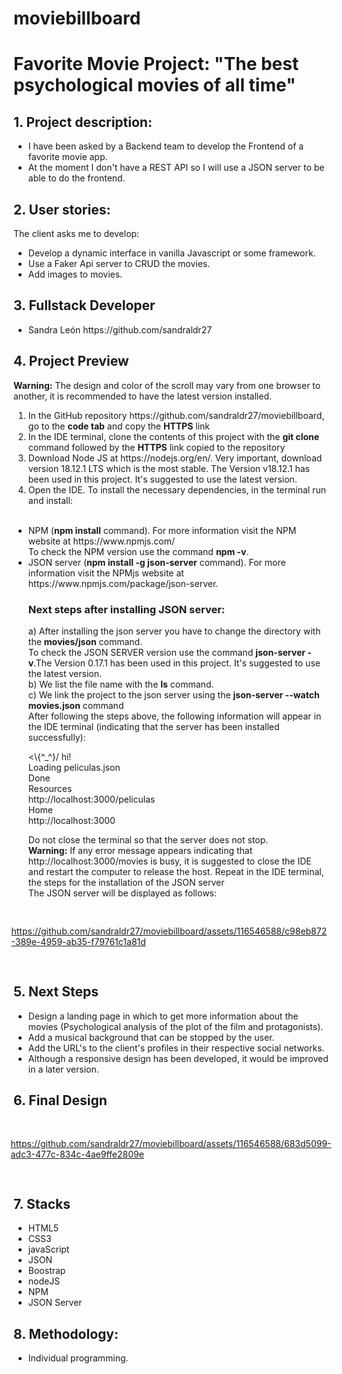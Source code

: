 # moviebillboard

<h1>Favorite Movie Project: "The best psychological movies of all time"</h1>
<h2>1. Project description:</h2>

<ul>
<li>I have been asked by a Backend team to develop the Frontend of a favorite movie app.</li>
<li>At the moment I don't have a REST API so I will use a JSON server to be able to do the frontend.</li>
</ul>


<h2>2. User stories:</h2>
<p>The client asks me to develop:</p>

<ul>
<li>Develop a dynamic interface in vanilla Javascript or some framework.</li>
<li>Use a Faker Api server to CRUD the movies.</li>
<li>Add images to movies.</li>
</ul>

<h2>3. Fullstack Developer</h2>

<ul>
<li>Sandra León  https://github.com/sandraldr27</li>    
</ul>


<h2>4. Project Preview</h2>
<strong>Warning:</strong> The design and color of the scroll may vary from one browser to another, it is recommended to have the latest version installed.</br></p>
<ol>
<li>In the GitHub repository https://github.com/sandraldr27/moviebillboard, go to the <strong>code tab</strong> and copy the <strong>HTTPS</strong> link</li>
<li>In the IDE terminal, clone the contents of this project with the <strong>git clone</strong> command followed by the <strong>HTTPS</strong> link copied to the repository</li>
<li>Download Node JS at https://nodejs.org/en/. Very important, download version 18.12.1 LTS which is the most stable. The Version v18.12.1 has been used in this project. It's suggested to use the latest version.</li>
<li>Open the IDE. To install the necessary dependencies, in the terminal run and install:</li><br>
</ol>
<ul>
<li>NPM (<strong>npm install</strong> command). For more information visit the NPM website at https://www.npmjs.com/<br>To check the NPM version use the command <strong>npm -v</strong>.<br>
<li>JSON server (<strong>npm install -g json-server</strong> command). For more information visit the NPMjs website at https://www.npmjs.com/package/json-server.</li>

<h3><strong>Next steps after installing JSON server:</strong></h3>
a) After installing the json server you have to change the directory with the <strong>movies/json</strong> command.<br>To check the JSON SERVER version use the command <strong>json-server -v</strong>.The Version 0.17.1 has been used in this project. It's suggested to use the latest version.<br>
b) We list the file name with the <strong>ls</strong>  command.<br>
c) We link the project to the json server using the  <strong>json-server --watch movies.json</strong> command<br>
After following the steps above, the following information will appear in the IDE terminal (indicating that the server has been installed successfully):<br>
<p><\{^_^}/ hi!</br>
Loading peliculas.json<br>
Done<br>
Resources<br>
http://localhost:3000/peliculas<br>
Home<br>
http://localhost:3000<br>

Do not close the terminal so that the server does not stop.<br><strong>Warning:</strong> If any error message appears indicating that http://localhost:3000/movies is busy, it is suggested to close the IDE and restart the computer to release the host. Repeat in the IDE terminal, the steps for the installation of the JSON server<br>The JSON server will be displayed as follows:</p>
</ul>

<div style="heigth:auto; display:flex; flex-wrap:wrap; justify-content:center; padding:1rem">

https://github.com/sandraldr27/moviebillboard/assets/116546588/c98eb872-389e-4959-ab35-f79761c1a81d 

</div>

<h2>5. Next Steps</h2>

<ul>
<li>Design a landing page in which to get more information about the movies (Psychological analysis of the plot of the film and protagonists).</li>
<li>Add a musical background that can be stopped by the user.</li>
<li>Add the URL's to the client's profiles in their respective social networks.</li>
<li>Although a responsive design has been developed, it would be improved in a later version.</li>
</ul>


<h2>6. Final Design</h2>

<div style="heigth:auto; display:flex; flex-wrap:wrap; justify-content:center; padding:1rem">

https://github.com/sandraldr27/moviebillboard/assets/116546588/683d5099-adc3-477c-834c-4ae9ffe2809e

</div>

<h2>7. Stacks</h2>
<ul>
<li>HTML5</li>
<li>CSS3</li>
<li>javaScript</li>
<li>JSON</li>
<li>Boostrap</li>
<li>nodeJS</li>
<li>NPM</li>
<li>JSON Server</li>
</ul>

<h2>8. Methodology:</h2>
<ul>
<li>Individual programming.</li>
</ul>








